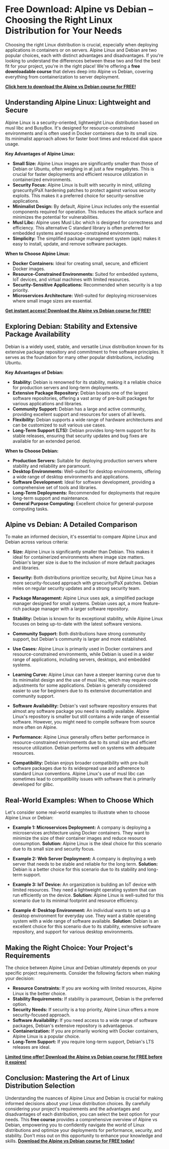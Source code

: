 # Free Download: Alpine vs Debian – Choosing the Right Linux Distribution for Your Needs

Choosing the right Linux distribution is crucial, especially when deploying applications in containers or on servers. Alpine Linux and Debian are two popular choices, each with distinct advantages and disadvantages. If you're looking to understand the differences between these two and find the best fit for your project, you're in the right place! We're offering a **free downloadable course** that delves deep into Alpine vs Debian, covering everything from containerization to server deployment.

[**Click here to download the Alpine vs Debian course for FREE!**](https://udemywork.com/alpine-vs-debian)

## Understanding Alpine Linux: Lightweight and Secure

Alpine Linux is a security-oriented, lightweight Linux distribution based on musl libc and BusyBox. It's designed for resource-constrained environments and is often used in Docker containers due to its small size. Its minimalist approach allows for faster boot times and reduced disk space usage.

**Key Advantages of Alpine Linux:**

*   **Small Size:** Alpine Linux images are significantly smaller than those of Debian or Ubuntu, often weighing in at just a few megabytes. This is crucial for faster deployments and efficient resource utilization in containerized environments.
*   **Security Focus:** Alpine Linux is built with security in mind, utilizing grsecurity/PaX hardening patches to protect against various security exploits. This makes it a preferred choice for security-sensitive applications.
*   **Minimalist Design:** By default, Alpine Linux includes only the essential components required for operation. This reduces the attack surface and minimizes the potential for vulnerabilities.
*   **Musl Libc:** Alpine uses Musl Libc which is designed for correctness and efficiency. This alternative C standard library is often preferred for embedded systems and resource-constrained environments.
*   **Simplicity:** The simplified package management system (apk) makes it easy to install, update, and remove software packages.

**When to Choose Alpine Linux:**

*   **Docker Containers:** Ideal for creating small, secure, and efficient Docker images.
*   **Resource-Constrained Environments:** Suited for embedded systems, IoT devices, and virtual machines with limited resources.
*   **Security-Sensitive Applications:** Recommended when security is a top priority.
*   **Microservices Architecture:** Well-suited for deploying microservices where small image sizes are essential.

[**Get instant access! Download the Alpine vs Debian course for FREE!**](https://udemywork.com/alpine-vs-debian)

## Exploring Debian: Stability and Extensive Package Availability

Debian is a widely used, stable, and versatile Linux distribution known for its extensive package repository and commitment to free software principles. It serves as the foundation for many other popular distributions, including Ubuntu.

**Key Advantages of Debian:**

*   **Stability:** Debian is renowned for its stability, making it a reliable choice for production servers and long-term deployments.
*   **Extensive Package Repository:** Debian boasts one of the largest software repositories, offering a vast array of pre-built packages for various applications and libraries.
*   **Community Support:** Debian has a large and active community, providing excellent support and resources for users of all levels.
*   **Flexibility:** Debian supports a wide range of hardware architectures and can be customized to suit various use cases.
*   **Long-Term Support (LTS):** Debian provides long-term support for its stable releases, ensuring that security updates and bug fixes are available for an extended period.

**When to Choose Debian:**

*   **Production Servers:** Suitable for deploying production servers where stability and reliability are paramount.
*   **Desktop Environments:** Well-suited for desktop environments, offering a wide range of desktop environments and applications.
*   **Software Development:** Ideal for software development, providing a comprehensive set of tools and libraries.
*   **Long-Term Deployments:** Recommended for deployments that require long-term support and maintenance.
*   **General Purpose Computing:** Excellent choice for general-purpose computing tasks.

## Alpine vs Debian: A Detailed Comparison

To make an informed decision, it's essential to compare Alpine Linux and Debian across various criteria:

*   **Size:** Alpine Linux is significantly smaller than Debian. This makes it ideal for containerized environments where image size matters. Debian's larger size is due to the inclusion of more default packages and libraries.

*   **Security:** Both distributions prioritize security, but Alpine Linux has a more security-focused approach with grsecurity/PaX patches. Debian relies on regular security updates and a strong security team.

*   **Package Management:** Alpine Linux uses apk, a simplified package manager designed for small systems. Debian uses apt, a more feature-rich package manager with a larger software repository.

*   **Stability:** Debian is known for its exceptional stability, while Alpine Linux focuses on being up-to-date with the latest software versions.

*   **Community Support:** Both distributions have strong community support, but Debian's community is larger and more established.

*   **Use Cases:** Alpine Linux is primarily used in Docker containers and resource-constrained environments, while Debian is used in a wider range of applications, including servers, desktops, and embedded systems.

*   **Learning Curve:** Alpine Linux can have a steeper learning curve due to its minimalist design and the use of musl libc, which may require code adjustments for some applications. Debian is generally considered easier to use for beginners due to its extensive documentation and community support.

*   **Software Availability:** Debian's vast software repository ensures that almost any software package you need is readily available. Alpine Linux's repository is smaller but still contains a wide range of essential software. However, you might need to compile software from source more often on Alpine.

*   **Performance:** Alpine Linux generally offers better performance in resource-constrained environments due to its small size and efficient resource utilization. Debian performs well on systems with adequate resources.

*   **Compatibility:** Debian enjoys broader compatibility with pre-built software packages due to its widespread use and adherence to standard Linux conventions. Alpine Linux's use of musl libc can sometimes lead to compatibility issues with software that is primarily developed for glibc.

## Real-World Examples: When to Choose Which

Let's consider some real-world examples to illustrate when to choose Alpine Linux or Debian:

*   **Example 1: Microservices Deployment:** A company is deploying a microservices architecture using Docker containers. They want to minimize the size of their container images and reduce resource consumption. **Solution:** Alpine Linux is the ideal choice for this scenario due to its small size and security focus.

*   **Example 2: Web Server Deployment:** A company is deploying a web server that needs to be stable and reliable for the long term. **Solution:** Debian is a better choice for this scenario due to its stability and long-term support.

*   **Example 3: IoT Device:** An organization is building an IoT device with limited resources. They need a lightweight operating system that can run efficiently on the device. **Solution:** Alpine Linux is well-suited for this scenario due to its minimal footprint and resource efficiency.

*   **Example 4: Desktop Environment:** An individual wants to set up a desktop environment for everyday use. They want a stable operating system with a wide range of software available. **Solution:** Debian is an excellent choice for this scenario due to its stability, extensive software repository, and support for various desktop environments.

## Making the Right Choice: Your Project's Requirements

The choice between Alpine Linux and Debian ultimately depends on your specific project requirements. Consider the following factors when making your decision:

*   **Resource Constraints:** If you are working with limited resources, Alpine Linux is the better choice.
*   **Stability Requirements:** If stability is paramount, Debian is the preferred option.
*   **Security Needs:** If security is a top priority, Alpine Linux offers a more security-focused approach.
*   **Software Availability:** If you need access to a wide range of software packages, Debian's extensive repository is advantageous.
*   **Containerization:** If you are primarily working with Docker containers, Alpine Linux is a popular choice.
*   **Long-Term Support:** If you require long-term support, Debian's LTS releases are ideal.

[**Limited time offer! Download the Alpine vs Debian course for FREE before it expires!**](https://udemywork.com/alpine-vs-debian)

## Conclusion: Mastering the Art of Linux Distribution Selection

Understanding the nuances of Alpine Linux and Debian is crucial for making informed decisions about your Linux distribution choices. By carefully considering your project's requirements and the advantages and disadvantages of each distribution, you can select the best option for your needs. This **free course** provides a comprehensive overview of Alpine vs Debian, empowering you to confidently navigate the world of Linux distributions and optimize your deployments for performance, security, and stability. Don't miss out on this opportunity to enhance your knowledge and skills. **[Download the Alpine vs Debian course for FREE today!](https://udemywork.com/alpine-vs-debian)**
